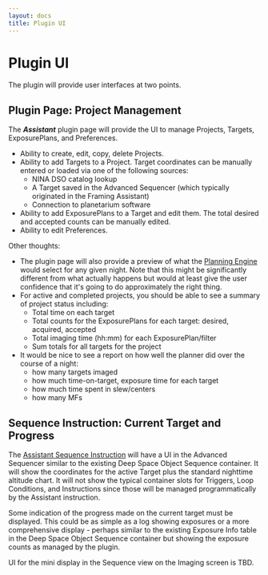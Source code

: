 ```yaml
---
layout: docs
title: Plugin UI
---
```


# Plugin UI
The plugin will provide user interfaces at two points.

## Plugin Page: Project Management

The **_Assistant_** plugin page will provide the UI to manage Projects, Targets, ExposurePlans, and Preferences.
- Ability to create, edit, copy, delete Projects.
- Ability to add Targets to a Project.  Target coordinates can be manually entered or loaded via one of the following sources:
  - NINA DSO catalog lookup
  - A Target saved in the Advanced Sequencer (which typically originated in the Framing Assistant)
  - Connection to planetarium software
- Ability to add ExposurePlans to a Target and edit them.  The total desired and accepted counts can be manually edited.
- Ability to edit Preferences.

Other thoughts:
- The plugin page will also provide a preview of what the [Planning Engine](planning_engine.html) would select for any given night.  Note that this might be significantly different from what actually happens but would at least give the user confidence that it's going to do approximately the right thing.
- For active and completed projects, you should be able to see a summary of project status including:
  - Total time on each target
  - Total counts for the ExposurePlans for each target: desired, acquired, accepted
  - Total imaging time (hh:mm) for each ExposurePlan/filter
  - Sum totals for all targets for the project
- It would be nice to see a report on how well the planner did over the course of a night:
  - how many targets imaged
  - how much time-on-target, exposure time for each target
  - how much time spent in slew/centers
  - how many MFs

## Sequence Instruction: Current Target and Progress
The [Assistant Sequence Instruction](sequence_instruction.html) will have a UI in the Advanced Sequencer similar to the existing Deep Space Object Sequence container.  It will show the coordinates for the active Target plus the standard nighttime altitude chart.  It will not show the typical container slots for Triggers, Loop Conditions, and Instructions since those will be managed programmatically by the Assistant instruction.

Some indication of the progress made on the current target must be displayed.  This could be as simple as a log showing exposures or a more comprehensive display - perhaps similar to the existing Exposure Info table in the Deep Space Object Sequence container but showing the exposure counts as managed by the plugin.

UI for the mini display in the Sequence view on the Imaging screen is TBD.
